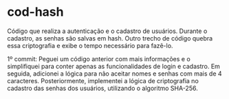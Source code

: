 # cod-hash
Código que realiza a autenticação e o cadastro de usuários. Durante o cadastro, as senhas são salvas em hash. Outro trecho de código quebra essa criptografia e exibe o tempo necessário para fazê-lo.

1º commit: Peguei um código anterior com mais informações e o simplifiquei para conter apenas as funcionalidades de login e cadastro. Em seguida, adicionei a lógica para não aceitar nomes e senhas com mais de 4 caracteres. Posteriormente, implementei a lógica de criptografia no cadastro das senhas dos usuários, utilizando o algoritmo SHA-256.
